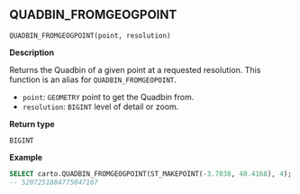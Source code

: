 ## QUADBIN_FROMGEOGPOINT

```sql:signature
QUADBIN_FROMGEOGPOINT(point, resolution)
```

**Description**

Returns the Quadbin of a given point at a requested resolution. This function is an alias for `QUADBIN_FROMGEOPOINT`.

* `point`: `GEOMETRY` point to get the Quadbin from.
* `resolution`: `BIGINT` level of detail or zoom.

**Return type**

`BIGINT`

**Example**

```sql
SELECT carto.QUADBIN_FROMGEOGPOINT(ST_MAKEPOINT(-3.7038, 40.4168), 4);
-- 5207251884775047167
```
